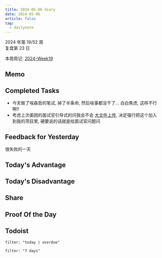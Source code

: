 ```yaml
---
title: 2024-05-06 diary
date: 2024-05-06
article: false
tag:
  - dailynote
---
```

  
2024 年第 19/52 周  
复盘第 23 日

本周周记: [2024-Week19](2024-Week19)

## Memo

## Completed Tasks
- 今天做了埃森哲的笔试, 掉了半条命, 然后啥事都没干了... 白白焦虑, 这样不行啊!! 
- 考虑上次美团的面试官引导式的问我会不会 [大文件上传](../../04%20Coding%20&%20Tech/07%20Frontend/frontend_for_interview/大文件上传), 决定强行把这个加入到我的项目里, 硬要说的话就是给面试官问题问

## Feedback for Yesterday
很失败的一天

## Today's Advantage

## Today's Disadvantage

## Share

## Proof Of the Day

## Todoist
```todoist
filter: "today | overdue"
```
```todoist
filter: "7 days"
```